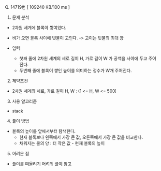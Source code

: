 Q. 14719번 [ 109240 KB/100 ms ]

1. 문제 분석
- 2차원 세계에 블록이 쌓여있다.
- 비가 오면 블록 사이에 빗물이 고인다. -> 고이는 빗물의 최대 양

- 입력
  - 첫째 줄에 2차원 세계의 세로 길이 H, 가로 길이 W 가 공백을 사이에 두고 주어진다.
  - 두번째 줄에 블록이 쌓인 높이를 의미하는 정수가 W개 주어진다.

2. 제약조건
- 2차원 세계의 세로, 가로 길이 H, W : (1 <= H, W <= 500)

3. 사용 알고리즘
- stack

4. 풀이 방법
- 블록의 높이를 앞에서부터 탐색한다.
  - 현재 블록보다 왼쪽에서 가장 큰 값, 오른쪽에서 가장 큰 값을 비교한다.
  - 채워지는 물의 양 : 더 작은 값 - 현재 블록의 높이

5. 어려운 점
- 풀이를 떠올리기 어려워 풀이 참고